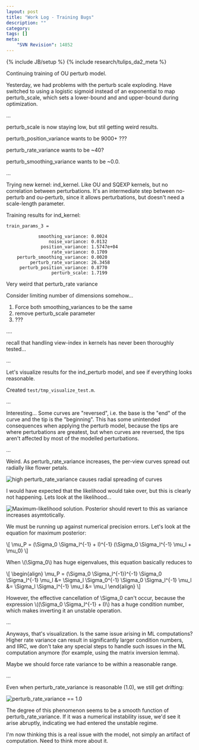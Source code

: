 ```yaml
---
layout: post
title: "Work Log - Training Bugs"
description: ""
category: 
tags: []
meta: 
    "SVN Revision": 14852
---
```

{% include JB/setup %}
{% include research/tulips_da2_meta %}

Continuing training of OU perturb model.

Yesterday, we had problems with the perturb scale exploding.  Have switched to using a logistic sigmoid instead of an exponential to map perturb_scale, which sets a lower-bound and and upper-bound during optimization.

...

perturb_scale is now staying low, but stil getting weird results.

perturb_position_variance wants to be 9000+ ???

perturb_rate_variance wants to be ~40?

perturb_smoothing_variance wants to be ~0.0.

...

Trying new kernel: ind_kernel.  Like OU and SQEXP kernels, but no correlation between perturbations.  It's an intermediate step between no-perturb and ou-perturb, since it allows perturbations, but doesn't need a scale-length parameter.

Training results for ind_kernel:

    train_params_3 = 

                smoothing_variance: 0.0024
                    noise_variance: 0.0132
                 position_variance: 1.5747e+04
                     rate_variance: 0.1709
        perturb_smoothing_variance: 0.0020
             perturb_rate_variance: 26.3458
         perturb_position_variance: 0.8770
                     perturb_scale: 1.7199

Very weird that perturb_rate variance

Consider limiting number of dimensions somehow...

1. Force both smoothing_variances to be the same
2. remove perturb_scale parameter
3. ???

....

recall that handling view-index in kernels has never been thoroughly tested...

...

Let's visualize results for the ind_perturb model, and see if everything looks reasonable.

Created `test/tmp_visualize_test.m`.

...

Interesting...  Some curves are "reversed", i.e. the base is the "end" of the curve and the tip is the "beginning".  This has some unintended consequences when applying the perturb model, because the tips are where perturbations are greatest, but when curves are reversed, the tips aren't affected by most of the modelled perturbations.

...

Weird.  As perturb_rate_variance increases, the per-view curves spread out radially like flower petals.

![high perturb_rate_variance causes radial spreading of curves]({{site.baseurl}}/img/2013-08-06-visualize-training-1.png)

I would have expected that the likelihood would take over, but this is clearly not happening.  Lets look at the likelihood...

![Maximum-likelihood solution.  Posterior should revert to this as variance increases asymtotically.]({{site.baseurl}}/img/2013-08-06-visualize-training-2.png)

We must be running up against numerical precision errors.  Let's look at the equation for maximum posterior:
    
<div> \[
\mu_P = (\Sigma_0 \Sigma_l^{-1} + I)^{-1} (\Sigma_0 \Sigma_l^{-1} \mu_l + \mu_0)
\]
</div>

When \\(\Sigma_0\\) has huge eigenvalues, this equation basically reduces to 

<div> \[
\begin{align}
\mu_P = (\Sigma_0 \Sigma_l^{-1})^{-1} \Sigma_0 \Sigma_l^{-1} \mu_l 
     &= \Sigma_l \Sigma_0^{-1} \Sigma_0 \Sigma_l^{-1} \mu_l
     &= \Sigma_l \Sigma_l^{-1} \mu_l
     &= \mu_l
\end{align}
\]
</div>

However, the effective cancellation of \Sigma_0 can't occur, because the expression \\((\Sigma_0 \Sigma_l^{-1} + I)\\) has a huge condition number, which makes inverting it an unstable operation.  

...

Anyways, that's visualization.  Is the same issue arising in ML computations?  Higher rate variance can result in significantly larger condition numbers, and IIRC, we don't take any special steps to handle such issues in the ML  computation anymore (for example, using the matrix inversion lemma).  

Maybe we should force rate variance to be within a reasonable range.  

...

Even when perturb_rate_variance is reasonable (1.0), we still get drifting:
    

![perturb_rate_variance == 1.0]({{site.baseurl}}/img/2013-08-06-visualize-training-3.png)

The degree of this phenomenon seems to be a smooth function of perturb_rate_variance.  If it was a numerical instability issue, we'd see it arise abruptly, indicating we had entered the unstable regime.  

I'm now thinking this is a real issue with the model, not simply an artifact of computation.  Need to think more about it.

